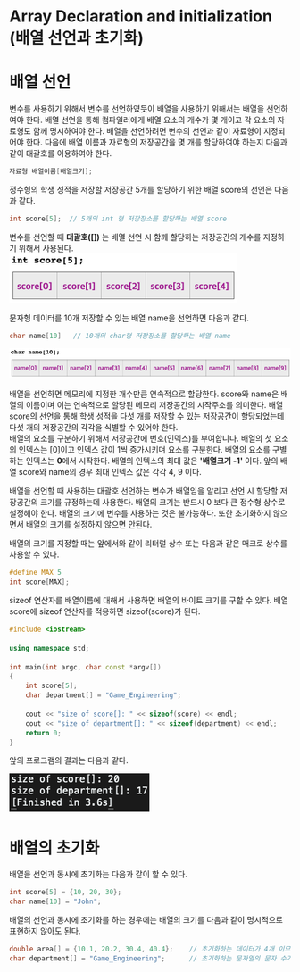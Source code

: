 # Array Declaration and initialization (배열 선언과 초기화)

# 배열 선언

변수를 사용하기 위해서 변수를 선언하였듯이 배열을 사용하기 위해서는 배열을 선언하여야 한다. 
배열 선언을 통해 컴파일러에게 배열 요소의 개수가 몇 개이고 각 요소의 자료형도 함께 명시하여야 한다. 
배열을 선언하려면 변수의 선언과 같이 자료형이 지정되어야 한다. 다음에 배열 이름과 자료형의 저장공간을
몇 개를 할당하여야 하는지 다음과 같이 대괄호를 이용하여야 한다.

```C++
자료형 배열이름[배열크기];
 ```

정수형의 학생 성적을 저장할 저장공간 5개를 할당하기 위한 배열 score의 선언은 다음과 같다. 

```C++
int score[5];  // 5개의 int 형 저장장소를 할당하는 배열 score
```
변수를 선언할 때 **대괄호([])** 는 배열 선언 시 함께 할당하는 저장공간의 개수를 지정하기 위해서 사용된다.
![image](./score_array.png)

문자형 데이터를 10개 저장할 수 있는 배열 name을 선언하면 다음과 같다.
``` C++
char name[10]   // 10개의 char형 저장장소를 할당하는 배열 name
```

![image](./name_array.png)

배열을 선언하면 메모리에 지정한 개수만큼 연속적으로 할당한다. 
score와 name은 배열의 이름이며 이는 연속적으로 할당된 메모리 저장공간의 시작주소를 의미한다.
배열 score의 선언을 통해 학생 성적을 다섯 개를 저장할 수 있는 저장공간이 할당되었는데 다섯 개의 저장공간의 각각을 식별할 수 있어야 한다.  
배열의 요소를 구분하기 위해서 저장공간에 번호(인덱스)를 부여합니다. 
배열의 첫 요소의 인덱스는 [0]이고 인덱스 값이 1씩 증가시키며 요소를 구분한다.
배열의 요소를 구별하는 인덱스는 **0**에서 시작한다. 
배열의 인텍스의 최대 값은 **'배열크기 -1'** 이다. 
앞의 배열 score와 name의 경우 최대 인덱스 값은 각각 4, 9 이다.

배열을 선언할 때 사용하는 대괄호 선언하는 변수가 배열임을 알리고 선언 시 할당할 저장공간의 크기를 규정하는데 사용한다. 
배열의 크기는 반드시 0 보다 큰 정수형 상수로 설정해야 한다. 배열의 크기에 변수를 사용하는 것은 불가능하다. 
또한 초기화하지 않으면서 배열의 크기를 설정하지 않으면 안된다. 

배열의 크기를 지정할 때는 앞에서와 같이 리터럴 상수 또는 다음과 같은 매크로 상수를 사용할 수 있다. 
```C++
#define MAX 5
int score[MAX];
```

sizeof 연산자를 배열이름에 대해서 사용하면 배열의 바이트 크기를 구할 수 있다. 
배열 score에 sizeof 연산자를 적용하면 sizeof(score)가 된다. 

```C++
#include <iostream>

using namespace std;

int main(int argc, char const *argv[])
{
	int score[5];
	char department[] = "Game_Engineering";

	cout << "size of score[]: " << sizeof(score) << endl;
	cout << "size of department[]: " << sizeof(department) << endl;
	return 0;
}
```
앞의 프로그램의 결과는 다음과 같다. 

![image](./sizeofArray_result.png)


#  배열의 초기화

배열을 선언과 동시에 초기화는 다음과 같이 할 수 있다.
```C++
int score[5] = {10, 20, 30};
char name[10] = "John";
```

배열의 선언과 동시에 초기화를 하는 경우에는 배열의 크기를 다음과 같이 명시적으로 표현하지 않아도 된다.
```C++
double area[] = {10.1, 20.2, 30.4, 40.4};    // 초기화하는 데이터가 4개 이므로 배열 area의 크기는 4 임
char department[] = "Game_Engineering";      // 초기화하는 문자열의 문자 수가 16개이고 문자열을 저장하므로 배열 department의 크기는 17 임
```
